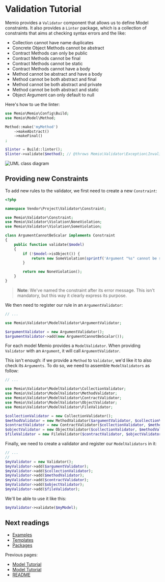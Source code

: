 # Validation Tutorial

Memio provides a `Validator` component that allows us to define Model constraints.
It also provides a `Linter` package, which is a collection of constraints that aims
at checking syntax errors and the like:

* Collection cannot have name duplicates
* Concrete Object Methods cannot be abstract
* Contract Methods can only be public
* Contract Methods cannot be final
* Contract Methods cannot be static
* Contract Methods cannot have a body
* Method cannot be abstract and have a body
* Method cannot be both abstract and final
* Method cannot be both abstract and private
* Method cannot be both abstract and static
* Object Argument can only default to null

Here's how to ue the linter:

```php
use Memio\Memio\Config\Build;
use Memio\Model\Method;

Method::make('myMethod')
    ->makeAbstract()
    ->makeFinal()
;

$linter = Build::linter();
$linter->validate($method); // @throws Memio\Validator\Exception\InvalidModelException
```

![UML class diagram](http://yuml.me/b6df7b4a)

## Providing new Constraints

To add new rules to the validator, we first need to create a new `Constraint`:

```php
<?php

namespace Vendor\Project\Validator\Constraint;

use Memio\Validator\Constraint;
use Memio\Validator\Violation\NoneViolation;
use Memio\Validator\Violation\SomeViolation;

class ArgumentCannotBeScalar implements Constraint
{
    public function validate($model)
    {
        if (!$model->isObject()) {
            return new SomeViolation(sprintf('Argument "%s" cannot be scalar', $model->getName()));
        }

        return new NoneViolation();
    }
}
```

> **Note**: We've named the constraint after its error message.
> This isn't mandatory, but this way it clearly express its purpose.

We then need to register our rule in an `ArgumentValidator`:

```php
// ...

use Memio\Validator\ModelValidator\ArgumentValidator;

$argumentValidator = new ArgumentValidator();
$argumentValidator->add(new ArgumentCannotBeScalar());
```

For each model Memio provides a `ModelValidator`. When providing `Validator` with
an `Argument`, it will call `ArgumentValidator`.

This isn't enough: if we provide a `Method` to `Validator`, we'd like it to also
check its `Arguments`. To do so, we need to assemble `ModelValidators` as follow:

```php
// ...

use Memio\Validator\ModelValidator\CollectionValidator;
use Memio\Validator\ModelValidator\MethodValidator;
use Memio\Validator\ModelValidator\ContractValidator;
use Memio\Validator\ModelValidator\ObjectValidator;
use Memio\Validator\ModelValidator\FileValidator;

$collectionValidator = new CollectionValidator();
$methodValidator = new MethodValidator($argumentValidator, $collectionValidator);
$contractValidator = new ContractValidator($collectionValidator, $methodValidator);
$objectValidator = new ObjectValidator($collectionValidator, $methodValidator);
$fileValidator = new FileValidator($contractValidator, $objectValidator);
```

Finally, we need to create a validator and register our `ModelValidators` in it:

```php
// ...
//
$myValidator = new Validator();
$myValidator->add($argumentValidator);
$myValidator->add($collectionValidator);
$myValidator->add($methodValidator);
$myValidator->add($contractValidator);
$myValidator->add($objectValidator);
$myValidator->add($fileValidator);
```

We'll be able to use it like this:

```php
$myValidator->validate($myModel);
```

## Next readings

* [Examples](04-examples.md)
* [Templates](05-templates.md)
* [Packages](06-packages.md)

Previous pages:

* [Model Tutorial](02-phpdoc-tutorial.md)
* [Model Tutorial](01-model-tutorial.md)
* [README](../README.md)
